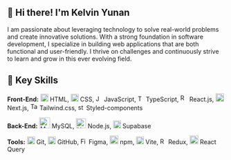 ## 👋 Hi there! I'm Kelvin Yunan

<!--
**kelvinyunan/kelvinyunan** is a ✨ _special_ ✨ repository because its `README.md` (this file) appears on your GitHub profile.

Here are some ideas to get you started:

- 🔭 I’m currently working on ...
- 🌱 I’m currently learning ...
- 👯 I’m looking to collaborate on ...
- 🤔 I’m looking for help with ...
- 💬 Ask me about ...
- 📫 How to reach me: ...
- 😄 Pronouns: ...
- ⚡ Fun fact: ...
-->

I am passionate about leveraging technology to solve real-world problems and create innovative solutions. With a strong foundation in software development, I specialize in building web applications that are both functional and user-friendly. I thrive on challenges and continuously strive to learn and grow in this ever evolving field. 

## 🌟 Key Skills

<strong>Front-End:</strong> <img width="18" src="https://raw.githubusercontent.com/marwin1991/profile-technology-icons/refs/heads/main/icons/html.png" alt="HTML" title="HTML"/> HTML, <img width="18" src="https://raw.githubusercontent.com/marwin1991/profile-technology-icons/refs/heads/main/icons/css.png" alt="CSS" title="CSS"/> CSS, <img width="15" src="https://raw.githubusercontent.com/marwin1991/profile-technology-icons/refs/heads/main/icons/javascript.png" alt="JavaScript" title="JavaScript"/> JavaScript, <img width="15" src="https://raw.githubusercontent.com/marwin1991/profile-technology-icons/refs/heads/main/icons/typescript.png" alt="TypeScript" title="TypeScript"/> TypeScript, <img width="17" src="https://raw.githubusercontent.com/marwin1991/profile-technology-icons/refs/heads/main/icons/react.png" alt="React" title="React"/> React.js, <img width="19" src="https://raw.githubusercontent.com/marwin1991/profile-technology-icons/refs/heads/main/icons/next_js.png" alt="Next.js" title="Next.js"/> Next.js, <img width="17" src="https://raw.githubusercontent.com/marwin1991/profile-technology-icons/refs/heads/main/icons/tailwind_css.png" alt="Tailwind CSS" title="Tailwind CSS"/> Tailwind.css, <img width="15" src="https://raw.githubusercontent.com/marwin1991/profile-technology-icons/refs/heads/main/icons/styled-components.png" alt="styled-components" title="styled-components"/> Styled-components

<strong>Back-End:</strong> <img width="25" src="https://raw.githubusercontent.com/marwin1991/profile-technology-icons/refs/heads/main/icons/mysql.png" alt="MySQL" title="MySQL"/> MySQL, <img width="23" src="https://raw.githubusercontent.com/marwin1991/profile-technology-icons/refs/heads/main/icons/node_js.png" alt="Node.js" title="Node.js"/> Node.js, <img width="18" src="https://raw.githubusercontent.com/marwin1991/profile-technology-icons/refs/heads/main/icons/supabase.png" alt="Supabase" title="Supabase"/> Supabase

<strong>Tools:</strong> <img width="18" src="https://raw.githubusercontent.com/marwin1991/profile-technology-icons/refs/heads/main/icons/git.png" alt="Git" title="Git"/> Git, <img width="18" src="https://raw.githubusercontent.com/marwin1991/profile-technology-icons/refs/heads/main/icons/github.png" alt="GitHub" title="GitHub"/> GitHub, <img width="15" src="https://raw.githubusercontent.com/marwin1991/profile-technology-icons/refs/heads/main/icons/figma.png" alt="Figma" title="Figma"/> Figma, <img width="20" src="https://raw.githubusercontent.com/marwin1991/profile-technology-icons/refs/heads/main/icons/npm.png" alt="npm" title="npm"/> npm, <img width="18" src="https://raw.githubusercontent.com/marwin1991/profile-technology-icons/refs/heads/main/icons/vite.png" alt="Vite" title="Vite"/> Vite, <img width="15" src="https://raw.githubusercontent.com/marwin1991/profile-technology-icons/refs/heads/main/icons/redux.png" alt="Redux" title="Redux"/> Redux, <img width="20" src="https://raw.githubusercontent.com/marwin1991/profile-technology-icons/refs/heads/main/icons/react_query.png" alt="React Query" title="React Query"/> React Query
